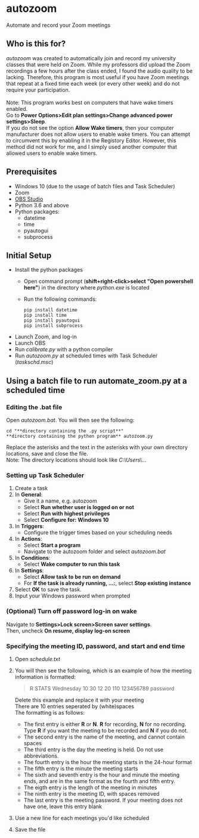 # autozoom
Automate and record your Zoom meetings

## Who is this for?
*autozoom* was created to automatically join and record my university classes that were held on Zoom. While my professors did upload the Zoom recordings a few hours after the class ended, I found the audio quality to be lacking. Therefore, this program is most useful if you have Zoom meetings that repeat at a fixed time each week (or every other week) and do not require your participation.\
\
Note: This program works best on computers that have wake timers enabled. \
Go to **Power Options>Edit plan settings>Change advanced power settings>Sleep**. \
If you do not see the option **Allow Wake timers**, then your computer manufacturer does not allow users to enable wake timers. You can attempt to circumvent this by enabling it in the Registory Editor. However, this method did not work for me, and I simply used another computer that allowed users to enable wake timers. 

## Prerequisites
* Windows 10 (due to the usage of batch files and Task Scheduler)
* Zoom
* [OBS Studio](https://obsproject.com/download)
* Python 3.6 and above
* Python packages:
  * datetime
  * time
  * pyautogui
  * subprocess

## Initial Setup
* Install the python packages
  * Open command prompt (**shift+right-click>select "Open powershell here"**) in the directory where *python.exe* is located
  * Run the following commands:
      
        pip install datetime
        pip install time
        pip install pyautogui
        pip install subprocess
      
* Launch Zoom, and log-in 
* Launch OBS
* Run *calibrate.py* with a python compiler
* Run *autozoom.py* at scheduled times with Task Scheduler (*taskschd.msc*)

## Using a batch file to run automate_zoom.py at a scheduled time
### Editing the .bat file
Open *autozoom.bat*. You will then see the following:

    cd "**directory containing the .py script**"
    **directory containing the python program** autozoom.py
    
Replace the asterisks and the text in the asterisks with your own directory locations, save and close the file.\
Note: The directory locations should look like *C:\Users\\...*

### Setting up Task Scheduler
1. Create a task
2. In **General**:
   * Give it a name, e.g. autozoom
   * Select **Run whether user is logged on or not**
   * Select **Run with highest privileges**
   * Select **Configure for: Windows 10**
3. In **Triggers**:
   * Configure the trigger times based on your scheduling needs
4. In **Actions**:
   * Select **Start a program**
   * Navigate to the autozoom folder and select *autozoom.bat*
5. In **Conditions**:
   * Select **Wake computer to run this task**
6. In **Settings**:
   * Select **Allow task to be run on demand**
   * For **If the task is already running, ...:**, select **Stop existing instance**
7. Select **OK** to save the task.
8. Input your Windows password when prompted
 
### (Optional) Turn off password log-in on wake
Navigate to **Settings>Lock screen>Screen saver settings**.\
Then, uncheck **On resume, display log-on screen**
 
### Specifying the meeting ID, password, and start and end time
1. Open *schedule.txt*
2. You will then see the following, which is an example of how the meeting information is formatted:

   > R STATS Wednesday 10 30 12 20 110 123456789 password
 
   Delete this example and replace it with your meeting \
   There are 10 entries seperated by (white)spaces \
   The formatting is as follows:
   * The first entry is either **R** or **N**. **R** for recording, **N** for no recording. Type **R** if you want the meeting to be recorded and **N** if you do not.
   * The second entry is the name of the meeting, and cannot contain spaces
   * The third entry is the day the meeting is held. Do not use abbreviations.
   * The fourth entry is the hour the meeting starts in the 24-hour format
   * The fifth entry is the minute the meeting starts
   * The sixth and seventh entry is the hour and minute the meeting ends, and are in the same format as the fourth and fifth entry.
   * The eigth entry is the length of the meeting in minutes
   * The ninth entry is the meeting ID, with spaces removed
   * The last entry is the meeting password. If your meeting does not have one, leave this entry blank
3. Use a new line for each meetings you'd like scheduled
4. Save the file
    
